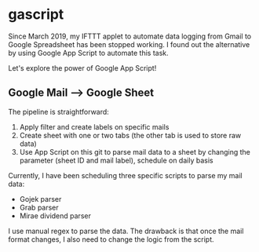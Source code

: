 # gascript

Since March 2019, my IFTTT applet to automate data logging from Gmail to Google Spreadsheet has been stopped working. I found out the alternative by using Google App Script to automate this task.

Let's explore the power of Google App Script!

## Google Mail --> Google Sheet

The pipeline is straightforward:

1. Apply filter and create labels on specific mails
2. Create sheet with one or two tabs (the other tab is used to store raw data)
3. Use App Script on this git to parse mail data to a sheet by changing the parameter (sheet ID and mail label), schedule on daily basis

Currently, I have been scheduling three specific scripts to parse my mail data:

- Gojek parser
- Grab parser
- Mirae dividend parser

I use manual regex to parse the data. The drawback is that once the mail format changes, I also need to change the logic from the script.


